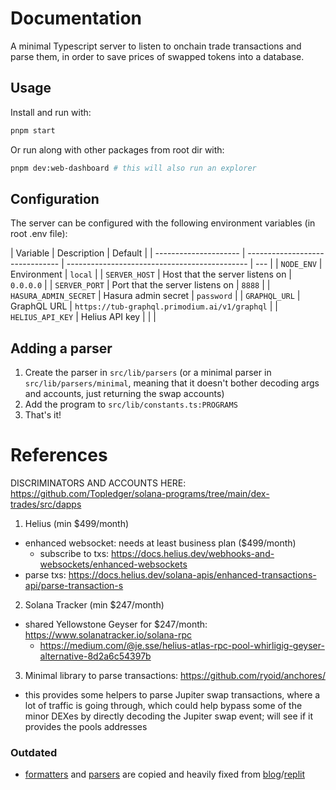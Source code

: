 # Documentation

A minimal Typescript server to listen to onchain trade transactions and parse them, in order to save prices of swapped tokens into a database.

## Usage

Install and run with:

```sh
pnpm start
```

Or run along with other packages from root dir with:

```sh
pnpm dev:web-dashboard # this will also run an explorer
```

## Configuration

The server can be configured with the following environment variables (in root .env file):

| Variable              | Description                     | Default                                       |
| --------------------- | ------------------------------- | --------------------------------------------- | --- |
| `NODE_ENV`            | Environment                     | `local`                                       |
| `SERVER_HOST`         | Host that the server listens on | `0.0.0.0`                                     |
| `SERVER_PORT`         | Port that the server listens on | `8888`                                        |
| `HASURA_ADMIN_SECRET` | Hasura admin secret             | `password`                                    |
| `GRAPHQL_URL`         | GraphQL URL                     | `https://tub-graphql.primodium.ai/v1/graphql` |
| `HELIUS_API_KEY`      | Helius API key                  |                                               |     |

## Adding a parser

1. Create the parser in `src/lib/parsers` (or a minimal parser in `src/lib/parsers/minimal`, meaning that it doesn't bother decoding args and accounts, just returning the swap accounts)
2. Add the program to `src/lib/constants.ts:PROGRAMS`
3. That's it!

# References

DISCRIMINATORS AND ACCOUNTS HERE: https://github.com/Topledger/solana-programs/tree/main/dex-trades/src/dapps

1. Helius (min $499/month)

- enhanced websocket: needs at least business plan ($499/month)
  - subscribe to txs: https://docs.helius.dev/webhooks-and-websockets/enhanced-websockets
- parse txs: https://docs.helius.dev/solana-apis/enhanced-transactions-api/parse-transaction-s

2. Solana Tracker (min $247/month)

- shared Yellowstone Geyser for $247/month: https://www.solanatracker.io/solana-rpc
  - https://medium.com/@je.sse/helius-atlas-rpc-pool-whirligig-geyser-alternative-8d2a6c54397b

3. Minimal library to parse transactions: https://github.com/ryoid/anchores/

- this provides some helpers to parse Jupiter swap transactions, where a lot of traffic is going through, which could help bypass some of the minor DEXes by directly decoding the Jupiter swap event; will see if it provides the pools addresses

### Outdated

- [formatters](./src/lib/formatters) and [parsers](./src/lib/parsers) are copied and heavily fixed from [blog](https://blogs.shyft.to/how-to-stream-and-parse-raydium-transactions-with-shyfts-grpc-network-b16d5b3af249)/[replit](https://replit.com/@rex-god/get-parsed-instructions-of-raydium-amm#utils/transaction-formatter.ts)
